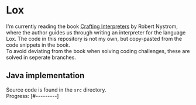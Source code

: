 # Lox
I'm currently reading the book [Crafting Interpreters](https://craftinginterpreters.com/) by Robert Nystrom, where the author guides us through writing an interpreter for the language Lox.
The code in this repository is not my own, but copy-pasted from the code snippets in the book.  
To avoid deviating from the book when solving coding challenges, these are solved in seperate branches.  

## Java implementation
Source code is found in the `src` directory.  
Progress: [#---------]
